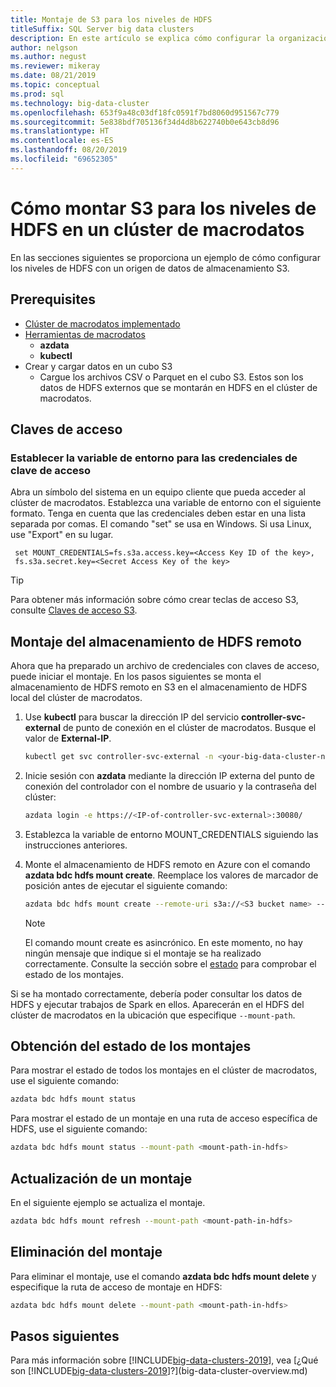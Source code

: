 ```yaml
---
title: Montaje de S3 para los niveles de HDFS
titleSuffix: SQL Server big data clusters
description: En este artículo se explica cómo configurar la organización en niveles de HDFS para montar un sistema de archivos S3 externo en HDFS en un [!INCLUDE[big-data-clusters-2019](../includes/ssbigdataclusters-ver15.md)].
author: nelgson
ms.author: negust
ms.reviewer: mikeray
ms.date: 08/21/2019
ms.topic: conceptual
ms.prod: sql
ms.technology: big-data-cluster
ms.openlocfilehash: 653f9a48c03df18fc0591f7bd8060d951567c779
ms.sourcegitcommit: 5e838bdf705136f34d4d8b622740b0e643cb8d96
ms.translationtype: HT
ms.contentlocale: es-ES
ms.lasthandoff: 08/20/2019
ms.locfileid: "69652305"
---
```

# <a name="how-to-mount-s3-for-hdfs-tiering-in-a-big-data-cluster"></a>Cómo montar S3 para los niveles de HDFS en un clúster de macrodatos

En las secciones siguientes se proporciona un ejemplo de cómo configurar los niveles de HDFS con un origen de datos de almacenamiento S3.

## <a name="prerequisites"></a>Prerequisites

- [Clúster de macrodatos implementado](deployment-guidance.md)
- [Herramientas de macrodatos](deploy-big-data-tools.md)
  - **azdata**
  - **kubectl**
- Crear y cargar datos en un cubo S3 
  - Cargue los archivos CSV o Parquet en el cubo S3. Estos son los datos de HDFS externos que se montarán en HDFS en el clúster de macrodatos.

## <a name="access-keys"></a>Claves de acceso

### <a name="set-environment-variable-for-access-key-credentials"></a>Establecer la variable de entorno para las credenciales de clave de acceso

Abra un símbolo del sistema en un equipo cliente que pueda acceder al clúster de macrodatos. Establezca una variable de entorno con el siguiente formato. Tenga en cuenta que las credenciales deben estar en una lista separada por comas. El comando "set" se usa en Windows. Si usa Linux, use "Export" en su lugar.

   ```text
    set MOUNT_CREDENTIALS=fs.s3a.access.key=<Access Key ID of the key>,
    fs.s3a.secret.key=<Secret Access Key of the key>
   ```

   > [!TIP]
   > Para obtener más información sobre cómo crear teclas de acceso S3, consulte [Claves de acceso S3](https://docs.aws.amazon.com/general/latest/gr/aws-sec-cred-types.html#access-keys-and-secret-access-keys).

## <a id="mount"></a> Montaje del almacenamiento de HDFS remoto

Ahora que ha preparado un archivo de credenciales con claves de acceso, puede iniciar el montaje. En los pasos siguientes se monta el almacenamiento de HDFS remoto en S3 en el almacenamiento de HDFS local del clúster de macrodatos.

1. Use **kubectl** para buscar la dirección IP del servicio **controller-svc-external** de punto de conexión en el clúster de macrodatos. Busque el valor de **External-IP**.

   ```bash
   kubectl get svc controller-svc-external -n <your-big-data-cluster-name>
   ```

1. Inicie sesión con **azdata** mediante la dirección IP externa del punto de conexión del controlador con el nombre de usuario y la contraseña del clúster:

   ```bash
   azdata login -e https://<IP-of-controller-svc-external>:30080/
   ```
   
1. Establezca la variable de entorno MOUNT_CREDENTIALS siguiendo las instrucciones anteriores.

1. Monte el almacenamiento de HDFS remoto en Azure con el comando **azdata bdc hdfs mount create**. Reemplace los valores de marcador de posición antes de ejecutar el siguiente comando:

   ```bash
   azdata bdc hdfs mount create --remote-uri s3a://<S3 bucket name> --mount-path /mounts/<mount-name>
   ```

   > [!NOTE]
   > El comando mount create es asincrónico. En este momento, no hay ningún mensaje que indique si el montaje se ha realizado correctamente. Consulte la sección sobre el [estado](#status) para comprobar el estado de los montajes.

Si se ha montado correctamente, debería poder consultar los datos de HDFS y ejecutar trabajos de Spark en ellos. Aparecerán en el HDFS del clúster de macrodatos en la ubicación que especifique `--mount-path`.

## <a id="status"></a> Obtención del estado de los montajes

Para mostrar el estado de todos los montajes en el clúster de macrodatos, use el siguiente comando:

```bash
azdata bdc hdfs mount status
```

Para mostrar el estado de un montaje en una ruta de acceso específica de HDFS, use el siguiente comando:

```bash
azdata bdc hdfs mount status --mount-path <mount-path-in-hdfs>
```

## <a name="refresh-a-mount"></a>Actualización de un montaje

En el siguiente ejemplo se actualiza el montaje.

```bash
azdata bdc hdfs mount refresh --mount-path <mount-path-in-hdfs>
```

## <a id="delete"></a> Eliminación del montaje

Para eliminar el montaje, use el comando **azdata bdc hdfs mount delete** y especifique la ruta de acceso de montaje en HDFS:

```bash
azdata bdc hdfs mount delete --mount-path <mount-path-in-hdfs>
```

## <a name="next-steps"></a>Pasos siguientes

Para más información sobre [!INCLUDE[big-data-clusters-2019](../includes/ssbigdataclusters-ver15.md)], vea [¿Qué son [!INCLUDE[big-data-clusters-2019](../includes/ssbigdataclusters-ver15.md)]?](big-data-cluster-overview.md)
